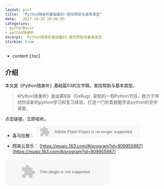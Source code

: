 ```yaml
---
layout: post
title:  "Python随身听基础篇03-查找帮助与基本类型"
date:   2017-10-25 20:06:05
categories:  
- pythonBasic
- python随身听
excerpt:  Python随身听基础篇03-查找帮助与基本类型
stickie: true
---
```


* content
 {:toc}

## 介绍

本文是《Python随身听》基础篇03的文字稿，查找帮助与基本类型。

>《Python随身听》是由第8哥（De8ug）录制的一档Python节目。致力于带给你全新的python学习和复习体验，打造一门听着就能学会python的空中课堂。

点击链接，立即收听。

- 喜马拉雅：
<object type="application/x-shockwave-flash" id="ximalaya_player" data="http://www.ximalaya.com/swf/sound/red.swf?id=54359085" width="340" height="36"></object>

- 网易云音乐：
[https://music.163.com/#/program?id=909955987](https://music.163.com/#/program?id=909955987)

<embed src="//music.163.com/style/swf/widget.swf?sid=909955987&type=3&auto=1&width=320&height=66" width="340" height="86"  allowNetworking="all">
